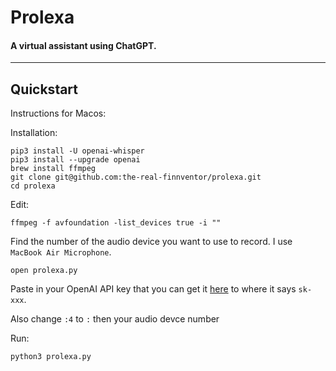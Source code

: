 # Prolexa

#### A virtual assistant using ChatGPT.
---
## Quickstart
Instructions for Macos:

Installation:
```
pip3 install -U openai-whisper
pip3 install --upgrade openai
brew install ffmpeg
git clone git@github.com:the-real-finnventor/prolexa.git
cd prolexa
```

Edit:
```
ffmpeg -f avfoundation -list_devices true -i ""
```
Find the number of the audio device you want to use to record. I use ` MacBook Air Microphone`.
```
open prolexa.py
```

Paste in your OpenAI API key that you can get it [here](https://platform.openai.com/account/api-keys) to where it says `sk-xxx`.

Also change `:4` to `:` then your audio devce number

Run:
```
python3 prolexa.py
```